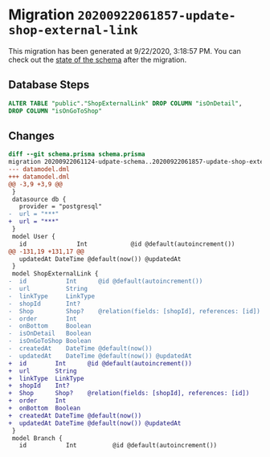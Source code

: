 # Migration `20200922061857-update-shop-external-link`

This migration has been generated at 9/22/2020, 3:18:57 PM.
You can check out the [state of the schema](./schema.prisma) after the migration.

## Database Steps

```sql
ALTER TABLE "public"."ShopExternalLink" DROP COLUMN "isOnDetail",
DROP COLUMN "isOnGoToShop"
```

## Changes

```diff
diff --git schema.prisma schema.prisma
migration 20200922061124-udpate-schema..20200922061857-update-shop-external-link
--- datamodel.dml
+++ datamodel.dml
@@ -3,9 +3,9 @@
 }
 datasource db {
   provider = "postgresql"
-  url = "***"
+  url = "***"
 }
 model User {
   id              Int            @id @default(autoincrement())
@@ -131,19 +131,17 @@
   updatedAt DateTime @default(now()) @updatedAt
 }
 model ShopExternalLink {
-  id           Int      @id @default(autoincrement())
-  url          String
-  linkType     LinkType
-  shopId       Int?
-  Shop         Shop?    @relation(fields: [shopId], references: [id])
-  order        Int
-  onBottom     Boolean
-  isOnDetail   Boolean
-  isOnGoToShop Boolean
-  createdAt    DateTime @default(now())
-  updatedAt    DateTime @default(now()) @updatedAt
+  id        Int      @id @default(autoincrement())
+  url       String
+  linkType  LinkType
+  shopId    Int?
+  Shop      Shop?    @relation(fields: [shopId], references: [id])
+  order     Int
+  onBottom  Boolean
+  createdAt DateTime @default(now())
+  updatedAt DateTime @default(now()) @updatedAt
 }
 model Branch {
   id           Int          @id @default(autoincrement())
```


